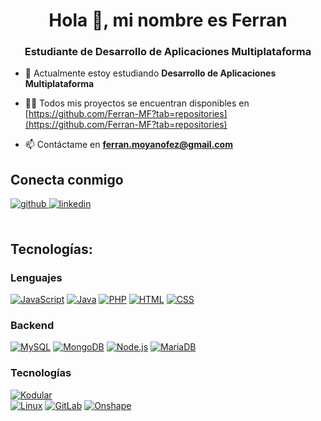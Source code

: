 <h1 align="center">Hola 👋, mi nombre es Ferran</h1>
<h3 align="center">Estudiante de Desarrollo de Aplicaciones Multiplataforma</h3>

- 🌱 Actualmente estoy estudiando **Desarrollo de Aplicaciones Multiplataforma**

- 👨‍💻 Todos mis proyectos se encuentran disponibles en [https://github.com/Ferran-MF?tab=repositories](https://github.com/Ferran-MF?tab=repositories)

- 📫 Contáctame en **ferran.moyanofez@gmail.com**


## Conecta conmigo
<div>
<a href="https://github.com/Ferran-MF" target="_blank">
<img src=https://img.shields.io/badge/github-%2324292e.svg?&style=for-the-badge&logo=github&logoColor=white alt=github style="margin-bottom: 5px;" />
</a>
<a href="https://www.linkedin.com/in/ferran-moyano-fernandez-607864208/" target="_blank">
<img src=https://img.shields.io/badge/linkedin-%231E77B5.svg?&style=for-the-badge&logo=linkedin&logoColor=white alt=linkedin style="margin-bottom: 5px;" />
</a>  
</div>  
<br/>  

## Tecnologías:

### Lenguajes
[![JavaScript](https://img.shields.io/badge/-JavaScript-yellow?style=flat-square&logo=javascript&logoColor=white)](https://github.com/topics/javascript)
[![Java](https://img.shields.io/badge/-Java-red?style=flat-square&logo=java&logoColor=white)](https://github.com/topics/java)
[![PHP](https://img.shields.io/badge/-PHP-blue?style=flat-square&logo=php&logoColor=white)](https://github.com/topics/php)
[![HTML](https://img.shields.io/badge/-HTML-orange?style=flat-square&logo=html5&logoColor=white)](https://github.com/topics/html)
[![CSS](https://img.shields.io/badge/-CSS-blue?style=flat-square&logo=css3&logoColor=white)](https://github.com/topics/css)

### Backend
[![MySQL](https://img.shields.io/badge/-MySQL-blue?style=flat-square&logo=mysql&logoColor=white)](https://github.com/topics/mysql)
[![MongoDB](https://img.shields.io/badge/-MongoDB-green?style=flat-square&logo=mongodb&logoColor=white)](https://github.com/topics/mongodb)
[![Node.js](https://img.shields.io/badge/-Node.js-green?style=flat-square&logo=node.js&logoColor=white)](https://github.com/topics/nodejs)
[![MariaDB](https://img.shields.io/badge/-MariaDB-blue?style=flat-square&logo=mariadb&logoColor=white)](https://mariadb.org/)

### Tecnologías
[![Kodular](https://img.shields.io/badge/-Kodular-orange?style=flat-square&logo=kodular&logoColor=white)](https://github.com/topics/kodular)  
[![Linux](https://img.shields.io/badge/-Linux-black?style=flat-square&logo=linux&logoColor=white)](https://www.linux.org/)
[![GitLab](https://img.shields.io/badge/-GitLab-orange?style=flat-square&logo=gitlab&logoColor=white)](https://gitlab.com/)
[![Onshape](https://img.shields.io/badge/-Onshape-blue?style=flat-square&logo=onshape&logoColor=white)](https://www.onshape.com/)

  




